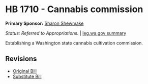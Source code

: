 # HB 1710 - Cannabis commission
**Primary Sponsor:** [Sharon Shewmake](/person/leg/sharon.shewmake.md)

*Status: Referred to Appropriations.* | [leg.wa.gov summary](https://app.leg.wa.gov/billsummary?BillNumber=1710&Year=2021)

Establishing a Washington state cannabis cultivation commission.

## Revisions
* [Original Bill](1/)
* [Substitute Bill](S/)